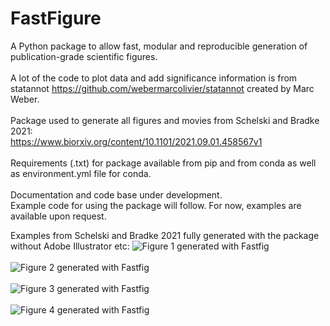 # FastFigure
A Python package to allow fast, modular and reproducible generation of publication-grade scientific figures.<br/>
<br/>
A lot of the code to plot data and add significance information is from statannot https://github.com/webermarcolivier/statannot created by Marc Weber.<br/>
<br/>
Package used to generate all figures and movies from Schelski and Bradke 2021:<br/>
https://www.biorxiv.org/content/10.1101/2021.09.01.458567v1 <br/>
<br/>
Requirements (.txt) for package available from pip and from conda as well as environment.yml file for conda.<br/>
<br/>
Documentation and code base under development.<br/>
Example code for using the package will follow. For now, examples are available upon request.<br/>

Examples from Schelski and Bradke 2021 fully generated with the package without Adobe Illustrator etc:
![Figure 1 generated with Fastfig](https://www.biorxiv.org/content/biorxiv/early/2021/09/03/2021.09.01.458567/F1.large.jpg?width=1280)<br/>
<br/>
![Figure 2 generated with Fastfig](https://www.biorxiv.org/content/biorxiv/early/2021/09/03/2021.09.01.458567/F2.large.jpg?width=1280)<br/>
<br/>
![Figure 3 generated with Fastfig](https://www.biorxiv.org/content/biorxiv/early/2021/09/03/2021.09.01.458567/F3.large.jpg?width=1280)<br/>
<br/>
![Figure 4 generated with Fastfig](https://www.biorxiv.org/content/biorxiv/early/2021/09/03/2021.09.01.458567/F4.large.jpg?width=1280)<br/>
<br/>
